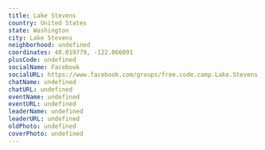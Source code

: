 ```yaml
---
title: Lake Stevens
country: United States
state: Washington
city: Lake Stevens
neighborhood: undefined
coordinates: 48.019779, -122.066091
plusCode: undefined
socialName: Facebook
socialURL: https://www.facebook.com/groups/free.code.camp.Lake.Stevens.WA
chatName: undefined
chatURL: undefined
eventName: undefined
eventURL: undefined
leaderName: undefined
leaderURL: undefined
oldPhoto: undefined
coverPhoto: undefined
---
```

